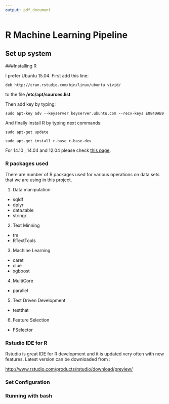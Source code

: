 ```yaml
---
output: pdf_document
---
```



# R Machine Learning Pipeline


## Set up system




###Installing R

I prefer Ubuntu 15.04. First add this line:

``` deb http://cran.rstudio.com/bin/linux/ubuntu vivid/ ```

to the file **/etc/apt/sources.list**

Then add key by typing:

```sudo apt-key adv --keyserver keyserver.ubuntu.com --recv-keys E084DAB9```

And finally install R by typing next commands:

```sudo apt-get update```

```sudo apt-get install r-base r-base-dev```

For 14.10 , 14.04 and 12.04 please check [this page](https://cran.r-project.org/bin/linux/ubuntu/README).

### R packages used

There are number of R packages used for various operations on data sets that we are using in this project.

1. Data manipulation

  + sqldf
  + dplyr
  + data.table
  + stringr

2. Text Minning

  + tm
  + RTextTools

3. Machine Learning

  + caret
  + clue
  + xgboost

4. MultiCore

  + parallel

5. Test Driven Development

  + testthat
  
6. Feature Selection

  + FSelector



### Rstudio IDE for R

Rstudio is great IDE for R development and it is updated very often with new features. Latest version can be downloaded from :

http://www.rstudio.com/products/rstudio/download/preview/

### Set Configuration



### Running with bash









